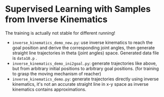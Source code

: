 # Supervised Learning with Samples from Inverse Kinematics

The training is actually not stable for different running!

* `inverse_kinematics_demo_new.py`: use inverse kinematics to reach the goal position and derive the corresponding joint angles, then generate straight line trajectories in theta (joint angles) space. Generated data file is `data10.p` .
* `inverse_kinematics_demo_ini2goal.py`: generate trajectories like above, but from arbitrary initial positions to arbitrary goal positions. (for training to grasp the moving mechanism of reacher)
* `inverse_kinematics_demo.py`: generate trajectories directly using inverse kinematics, it's not an accurate straight line in x-y space as inverse kinematics contains approximations.


